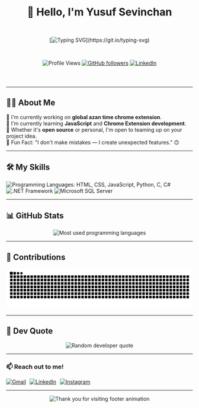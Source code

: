 <header>
  <div align="center">

# 👋 Hello, I'm **Yusuf Sevinchan**

<br>

[![Typing SVG](https://readme-typing-svg.herokuapp.com?font=Fira+Code&size=24&duration=3000&pause=1000&color=00FF00&background=00000000&center=true&vCenter=true&width=500&lines=Exam+mode:+ON+%7C+Coding+sometimes;JavaScript+Explorer;Chrome+Extension+learner;)](https://git.io/typing-svg)

<br>

![Profile Views](https://komarev.com/ghpvc/?username=yusufsevinchan&color=blueviolet&style=flat-square&label=Profile+Views)
[![GitHub followers](https://img.shields.io/github/followers/yusufsevinchan?style=social)](https://github.com/yusufsevinchan)
[![LinkedIn](https://img.shields.io/badge/-LinkedIn-0077B5?style=flat-square&logo=linkedin&logoColor=white)](https://www.linkedin.com/in/yusuf-sevinchan/)

  </div>
</header>

---

<main>
  <section id="about">
    <h2>🧑‍💻 About Me</h2>
    <article>
      <ul style="list-style: none; padding: 0;">
        <li>🔭 I'm currently working on <strong>global azan time chrome extension</strong>.</li>
        <li>🌱 I'm currently learning <strong>JavaScript</strong> and <strong>Chrome Extension development</strong>.</li>
        <li>🤝 Whether it's <strong>open source</strong> or personal, I'm open to teaming up on your project idea.</li>
        <li>🎯 Fun Fact: "I don't make mistakes — I create unexpected features." 🙃</li>
      </ul>
    </article>
  </section>

  ---

  <section id="skills">
    <h2>🛠️ My Skills</h2>
    <figure style="text-align: left; margin: 0;">
      <img src="https://skillicons.dev/icons?i=html,css,js,py,c,cs&theme=light" alt="Programming Languages: HTML, CSS, JavaScript, Python, C, C#" loading="lazy" />
      <img src="https://skillicons.dev/icons?i=dotnet" height="50" alt=".NET Framework" loading="lazy" />
      <img src="https://img.icons8.com/color/50/microsoft-sql-server.png" alt="Microsoft SQL Server" height="50" loading="lazy" />
    </figure>
  </section>

  ---

  <section id="github-stats">
    <h2>📊 GitHub Stats</h2>
    <figure style="text-align: center; margin: 0;">
      <img src="https://github-readme-stats.vercel.app/api/top-langs/?username=yusufsevinchan&layout=compact&theme=tokyonight&hide_border=true" alt="Most used programming languages" height="180" loading="lazy" />
    </figure>
  </section>

  ---

  <section id="contributions">
    <h2>🐍 Contributions</h2>
    <figure style="text-align: center; margin: 0;">
      <img src="https://raw.githubusercontent.com/yusufsevinchan/yusufsevinchan/output/snake.svg" alt="GitHub contribution graph snake animation" loading="lazy" />
    </figure>
  </section>

  ---

  <section id="dev-quote">
    <h2>💬 Dev Quote</h2>
    <figure style="text-align: center; margin: 0;">
      <img src="https://quotes-github-readme.vercel.app/api?type=horizontal&theme=tokyonight" alt="Random developer quote" loading="lazy" />
    </figure>
  </section>

  ---

  <section id="contact">
    <h3>📫 Reach out to me!</h3>
    <nav aria-label="Social media links">
      <ul style="list-style: none; padding: 0; display: flex; gap: 10px;">
        <li>
          <a href="mailto:yusuf.sevinchan.contact@gmail.com" target="_blank" rel="noopener noreferrer" aria-label="Send email to Yusuf">
            <img src="https://raw.githubusercontent.com/maurodesouza/profile-readme-generator/master/src/assets/icons/social/gmail/default.svg" width="60" height="50" alt="Gmail" loading="lazy" />
          </a>
        </li>
        <li>
          <a href="https://www.linkedin.com/in/yusuf-sevinchan/" target="_blank" rel="noopener noreferrer" aria-label="Connect on LinkedIn">
            <img src="https://raw.githubusercontent.com/maurodesouza/profile-readme-generator/master/src/assets/icons/social/linkedin/default.svg" width="60" height="50" alt="LinkedIn" loading="lazy" />
          </a>
        </li>
        <li>
          <a href="https://www.instagram.com/yusuf.sevinchan.official/" target="_blank" rel="noopener noreferrer" aria-label="Follow on Instagram">
            <img src="https://raw.githubusercontent.com/maurodesouza/profile-readme-generator/master/src/assets/icons/social/instagram/default.svg" width="60" height="50" alt="Instagram" loading="lazy" />
          </a>
        </li>
      </ul>
    </nav>
  </section>
</main>

---

<footer>
<div align="center">

![Thank you for visiting footer animation](https://capsule-render.vercel.app/api?type=waving&color=gradient&customColorList=6,11,20&height=100&section=footer&text=Thanks%20for%20visiting!&fontSize=16&fontColor=fff&animation=twinkling)

</div>
</footer>